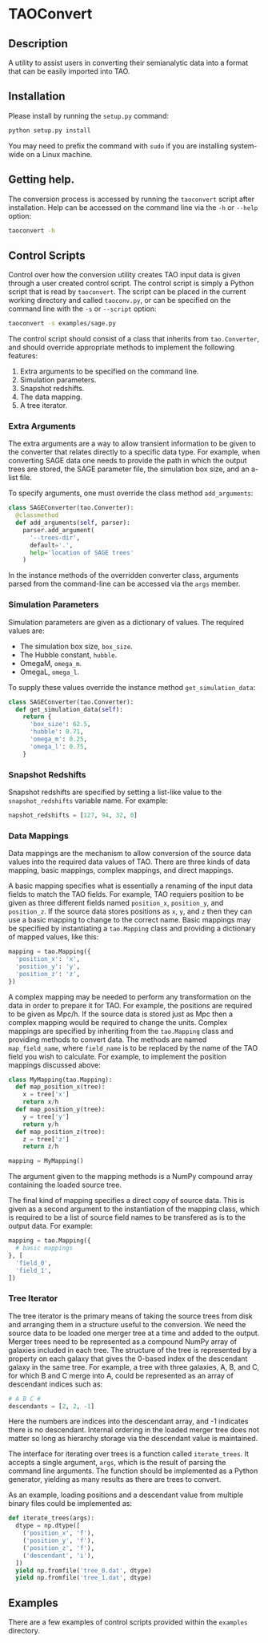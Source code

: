 # TAOConvert #

## Description ##

A utility to assist users in converting their semianalytic data
into a format that can be easily imported into TAO.

## Installation ##

Please install by running the `setup.py` command:

```bash
python setup.py install
```

You may need to prefix the command with `sudo` if you are installing
system-wide on a Linux machine.

## Getting help. ##

The conversion process is accessed by running the `taoconvert` script
after installation. Help can be accessed on the command line via the
`-h` or `--help` option:

```bash
taoconvert -h
```

## Control Scripts ##

Control over how the conversion utility creates TAO input data is given
through a user created control script. The control script is simply a
Python script that is read by `taoconvert`. The script can be placed in
the current working directory and called `taoconv.py`, or can be specified
on the command line with the `-s` or `--script` option:

```bash
taoconvert -s examples/sage.py
```

The control script should consist of a class that inherits from `tao.Converter`,
and should override appropriate methods to implement the following features:

 1. Extra arguments to be specified on the command line.
 2. Simulation parameters.
 3. Snapshot redshifts.
 4. The data mapping.
 5. A tree iterator.

### Extra Arguments ###

The extra arguments are a way to allow transient information to be given
to the converter that relates directly to a specific data type. For example,
when converting SAGE data one needs to provide the path in which the
output trees are stored, the SAGE parameter file, the simulation box size, and
an a-list file.

To specify arguments, one must override the class method `add_arguments`:

```python
class SAGEConverter(tao.Converter):
  @classmethod
  def add_arguments(self, parser):
    parser.add_argument(
      '--trees-dir',
      default='.',
      help='location of SAGE trees'
    )
```

In the instance methods of the overridden converter class, arguments parsed
from the command-line can be accessed via the `args` member.

### Simulation Parameters ###

Simulation parameters are given as a dictionary of values. The required values are:

 * The simulation box size, `box_size`.
 * The Hubble constant, `hubble`.
 * OmegaM, `omega_m`.
 * OmegaL, `omega_l`.

To supply these values override the instance method `get_simulation_data`:

```python
class SAGEConverter(tao.Converter):
  def get_simulation_data(self):
    return {
      'box_size': 62.5,
      'hubble': 0.71,
      'omega_m': 0.25,
      'omega_l': 0.75,
    }
```

### Snapshot Redshifts ###

Snapshot redshifts are specified by setting a list-like value to the
`snapshot_redshifts` variable name. For example:

```python
napshot_redshifts = [127, 94, 32, 0]
```

### Data Mappings ###

Data mappings are the mechanism to allow conversion of the source data
values into the required data values of TAO. There are three kinds of data
mapping, basic mappings, complex mappings, and direct mappings.

A basic mapping specifies
what is essentially a renaming of the input data fields to match the
TAO fields. For example, TAO requiers position to be given as three
different fields named `position_x`, `position_y`, and `position_z`. If
the source data stores positions as `x`, `y`, and `z` then they can use
a basic mapping to change to the correct name. Basic mappings may be
specified by instantiating a `tao.Mapping` class and providing a dictionary
of mapped values, like this:

```python
mapping = tao.Mapping({
  'position_x': 'x',
  'position_y': 'y',
  'position_z': 'z',
})
```

A complex mapping may be needed to perform any transformation on the
data in order to prepare it for TAO. For example, the positions are
required to be given as Mpc/h. If the source data is stored just as
Mpc then a complex mapping would be required to change the units.
Complex mappings are specified by inheriting from the `tao.Mapping`
class and providing methods to convert data. The methods are named
`map_field_name`, where `field_name` is to be replaced by the name
of the TAO field you wish to calculate. For example, to implement the
position mappings discussed above:

```python
class MyMapping(tao.Mapping):
  def map_position_x(tree):
    x = tree['x']
    return x/h
  def map_position_y(tree):
    y = tree['y']
    return y/h
  def map_position_z(tree):
    z = tree['z']
    return z/h

mapping = MyMapping()
```

The argument given to the mapping methods is a NumPy compound array
containing the loaded source tree.

The final kind of mapping specifies a direct copy of source data. This
is given as a second argument to the instantiation of the mapping class,
which is required to be a list of source field names to be transfered
as is to the output data. For example:

``` python
mapping = tao.Mapping({
  # basic mappings
}, [
  'field_0',
  'field_1',
])
```

### Tree Iterator ###

The tree iterator is the primary means of taking the source trees
from disk and arranging them in a structure useful to the conversion.
We need the source data to be loaded one merger tree at a time and
added to the output. Merger trees need to be represented as a compound
NumPy array of galaxies included in each tree. The structure of the
tree is represented by a property on each galaxy that gives the
0-based index of the descendant galaxy in the same tree. For example,
a tree with three galaxies, A, B, and C, for which B and C merge into
A, could be represented as an array of descendant indices such as:

```python
# A B C #
descendants = [2, 2, -1]
```

Here the numbers are indices into the descendant array, and -1 indicates
there is no descendant. Internal ordering in the loaded merger tree does
not matter so long as hierarchy storage via the descendant value is
maintained.

The interface for iterating over trees is a function called `iterate_trees`.
It accepts a single argument, `args`, which is the result of parsing the
command line arguments. The function should be implemented as a Python
generator, yielding as many results as there are trees to convert.

As an example, loading positions and a descendant value from multiple
binary files could be implemented as:

```python
def iterate_trees(args):
  dtype = np.dtype([
    ('position_x', 'f'),
    ('position_y', 'f'),
    ('position_z', 'f'),
    ('descendant', 'i'),
  ])
  yield np.fromfile('tree_0.dat', dtype)
  yield np.fromfile('tree_1.dat', dtype)
```

## Examples ##

There are a few examples of control scripts provided within the `examples`
directory.

